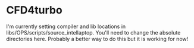 # CFD4turbo

I'm currently setting compiler and lib locations in libs/OPS/scripts/source_intellaptop. You'll need to change the absolute directories here. Probably a better way to do this but it is working for now!
